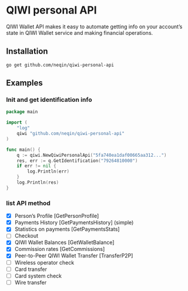# QIWI personal API

QIWI Wallet API makes it easy to automate getting info on your account’s state in QIWI Wallet service and making financial operations.

## Installation

`go get github.com/neqin/qiwi-personal-api`

## Examples

### Init and get identification info
```go
package main

import (
	"log"
	qiwi "github.com/neqin/qiwi-personal-api"
)

func main() {
    q := qiwi.NewQiwiPersonalApi("5fa740ea1daf00665aa312...")
    res, err := q.GetIdentification("79264810000")
    if err != nil {
	    log.Println(err)
    }
    log.Println(res)
}
```

### list API method

- [x] Person’s Profile [GetPersonProfile] 
- [x] Payments History [GetPaymentsHistory] (simple)
- [x] Statistics on payments [GetPaymentsStats]
- [ ] Checkout 
- [x] QIWI Wallet Balances [GetWalletBalance]
- [x] Commission rates [GetCommissions]
- [x] Peer-to-Peer QIWI Wallet Transfer [TransferP2P]
- [ ] Wireless operator check
- [ ] Card transfer
- [ ] Card system check
- [ ] Wire transfer